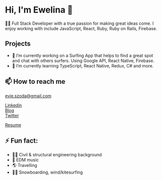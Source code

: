 # Hi, I'm Ewelina 👋

👩‍💻 Full Stack Developer with a true passion for making great ideas come. I enjoy working with include JavaScript, React, Ruby, Ruby on Rails, Firebase.

## Projects

- 🔭 I’m currently working on a Surfing App that helps to find a great spot and chat with others surfers. Using Google API, React Native, Firebase.
- 🌱 I’m currently learning TypeScript, React Native, Redux, C# and more.

## 📫 How to reach me

 evie.szoda@gmail.com
 
 [Linkedin](https://www.linkedin.com/in/eveline-szoda)  
 [Blog](https://medium.com/@evelineszoda)  
 [Twitter](https://twitter.com/EvelineSzoda)
 
 [Resume](https://learn.co/delightful-patch-1631/resume)
 
## ⚡ Fun fact: 
 
- 👷‍♀️ Civil & structural engineering background
- 🎹 EDM music 
- 🌎 Travelling
- 🏄‍♀️ Snowboarding, wind/kitesurfing
 
 
<!--
**ewelinaszoda/ewelinaszoda** is a ✨ _special_ ✨ repository because its `README.md` (this file) appears on your GitHub profile.

Here are some ideas to get you started:

- 🔭 I’m currently working on ...
- 🌱 I’m currently learning ...
- 👯 I’m looking to collaborate on ...
- 🤔 I’m looking for help with ...
- 💬 Ask me about ...
- 📫 How to reach me: ...
- 😄 Pronouns: ...
- ⚡ Fun fact: ...
-->

